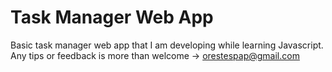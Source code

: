 # Task Manager Web App
Basic task manager web app that I am developing while learning Javascript. Any tips or feedback is more than welcome -> orestespap@gmail.com
